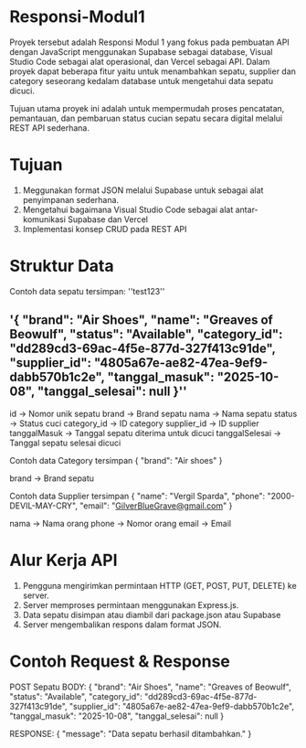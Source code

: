 # Responsi-Modul1

Proyek tersebut adalah Responsi Modul 1 yang fokus pada pembuatan API dengan JavaScript menggunakan Supabase sebagai database, Visual Studio Code sebagai alat operasional, dan Vercel sebagai API. Dalam proyek dapat beberapa fitur yaitu untuk menambahkan sepatu, supplier dan category seseorang kedalam database untuk mengetahui data sepatu dicuci. 

Tujuan utama proyek ini adalah untuk mempermudah proses pencatatan, pemantauan, dan pembaruan status cucian sepatu secara digital melalui REST API sederhana.

# Tujuan
1. Meggunakan format JSON melalui Supabase untuk sebagai alat penyimpanan sederhana.
2. Mengetahui bagaimana Visual Studio Code sebagai alat antar-komunikasi Supabase dan Vercel
3. Implementasi konsep CRUD pada REST API

# Struktur Data
Contoh data sepatu tersimpan:
''test123''

'{
  "brand": "Air Shoes",
  "name": "Greaves of Beowulf",
  "status": "Available",
  "category_id": "dd289cd3-69ac-4f5e-877d-327f413c91de",
  "supplier_id": "4805a67e-ae82-47ea-9ef9-dabb570b1c2e",
  "tanggal_masuk": "2025-10-08",
  "tanggal_selesai": null
}''
--
id → Nomor unik sepatu
brand → Brand sepatu
nama → Nama sepatu
status → Status cuci
category_id → ID category
supplier_id → ID supplier
tanggalMasuk → Tanggal sepatu diterima untuk dicuci
tanggalSelesai → Tanggal sepatu selesai dicuci

Contoh data Category tersimpan
{
  "brand": "Air shoes"
}

brand → Brand sepatu

Contoh data Supplier tersimpan
{
  "name": "Vergil Sparda",
  "phone": "2000-DEVIL-MAY-CRY",
  "email": "GilverBlueGrave@gmail.com"
}

nama → Nama orang
phone → Nomor orang
email → Email

# Alur Kerja API
1. Pengguna mengirimkan permintaan HTTP (GET, POST, PUT, DELETE) ke server.
2. Server memproses permintaan menggunakan Express.js.
3. Data sepatu disimpan atau diambil dari package.json atau Supabase
4. Server mengembalikan respons dalam format JSON.

# Contoh Request & Response

POST Sepatu
BODY:
{
  "brand": "Air Shoes",
  "name": "Greaves of Beowulf",
  "status": "Available",
  "category_id": "dd289cd3-69ac-4f5e-877d-327f413c91de",
  "supplier_id": "4805a67e-ae82-47ea-9ef9-dabb570b1c2e",
  "tanggal_masuk": "2025-10-08",
  "tanggal_selesai": null
}

RESPONSE:
{
    "message": "Data sepatu berhasil ditambahkan."
}

